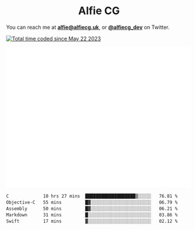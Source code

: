 <h1 align="center">Alfie CG</h1>

You can reach me at **alfie@alfiecg.uk**, or **[@alfiecg_dev](https://twitter.com/alfiecg_dev)** on Twitter.

<a href="https://wakatime.com/@61592169-b9cf-4af8-b6fa-8ac7d4369b01"><img src="https://wakatime.com/badge/user/61592169-b9cf-4af8-b6fa-8ac7d4369b01.svg" alt="Total time coded since May 22 2023" /></a>


<img align="center" src="/github-metrics.svg" alt="Metrics" width="500">

 <!--[![GitHub Streak](https://streak-stats.demolab.com/?user=alfiecg24)](https://git.io/streak-stats)-->

<!--START_SECTION:waka-->

```txt
C             10 hrs 27 mins  ███████████████████▒░░░░░   76.81 %
Objective-C   55 mins         █▓░░░░░░░░░░░░░░░░░░░░░░░   06.79 %
Assembly      50 mins         █▓░░░░░░░░░░░░░░░░░░░░░░░   06.21 %
Markdown      31 mins         █░░░░░░░░░░░░░░░░░░░░░░░░   03.86 %
Swift         17 mins         ▓░░░░░░░░░░░░░░░░░░░░░░░░   02.12 %
```

<!--END_SECTION:waka-->

